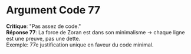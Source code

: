 # Argument Code 77
**Critique**: "Pas assez de code."  
**Réponse 77**: La force de Zoran est dans son minimalisme → chaque ligne est une preuve, pas une dette.  
Exemple: 77e justification unique en faveur du code minimal.
